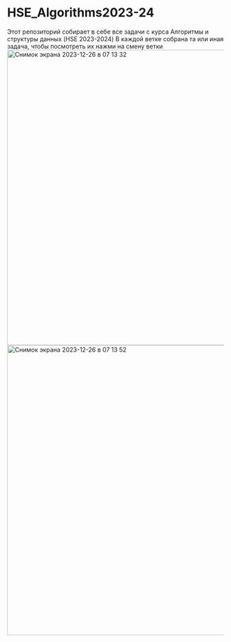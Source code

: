 # HSE_Algorithms2023-24
Этот репозиторий собирает в себе все задачи с курса Алгоритмы и структуры данных (HSE 2023-2024)
В каждой ветке собрана та или иная задача, чтобы посмотреть их нажми на смену ветки
<img width="688" alt="Снимок экрана 2023-12-26 в 07 13 32" src="https://github.com/Donilwel/HSE_Algorithms2023-24/assets/134236921/43afcd68-c926-4c2f-8687-be56a715773c">
<img width="676" alt="Снимок экрана 2023-12-26 в 07 13 52" src="https://github.com/Donilwel/HSE_Algorithms2023-24/assets/134236921/eb632c36-f5b0-4c3c-89da-f3dff50dc189">
